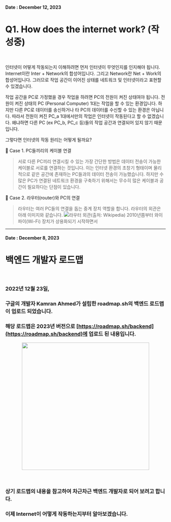 <!-- 작성일자 -->
<!-- 제목 -->
<!-- 내용 -->

<!-- 작성일자 -->
#### Date : December 12, 2023

<!-- 제목 -->
Q1. How does the internet work? (작성중)
===
<br/>

<!-- 내용 -->
인터넷이 어떻게 작동되는지 이해하려면 먼저 인터넷이 무엇인지를 인지해야 됩니다.
Internet이란 Inter + Network의 합성어입니다.
그리고 Network란 Net + Work의 합성어입니다.
그러므로 작업 공간이 이어진 상태를 네트워크 및 인터넷이라고 표현할 수 있겠습니다.

작업 공간을 PC로 가정했을 경우 작업을 하려면 PC의 전원이 켜진 상태여야 됩니다.
전원이 켜진 상태의 PC (Personal Computer) 1대는 작업을 할 수 있는 환경입니다.
하지만 다른 PC로 데이터를 송신하거나 타 PC의 데이터를 수신할 수 있는 환경은 아닙니다.
따라서 전원이 켜진 PC_a 1대에서만의 작업은 인터넷이 작동된다고 할 수 없겠습니다.
왜냐하면 다른 PC (ex PC_b, PC_c 등)들의 작업 공간과 연결되어 있지 않기 때문입니다.

그렇다면 인터넷의 작동 원리는 어떻게 될까요?

📌 Case 1. PC들끼리의 케이블 연결
> 서로 다른 PC끼리 연결시킬 수 있는 가장 간단한 방법은 데이터 전송이 가능한 케이블로 서로를 연결하는 것입니다.
> 이는 인터넷 환경의 초창기 형태이며 물리적으로 같은 공간에 존재하는 PC들과의 데이터 전송이 가능했습니다.
> 하지만 수많은 PC가 연결된 네트워크 환경을 구축하기 위해서는 무수히 많은 케이블과 공간이 필요하다는 단점이 있습니다.

📌 Case 2. 라우터(router)와 PC의 연결
> 라우터는 여러 PC들의 연결을 돕는 중계 장치 역할을 합니다.
> 라우터의 외관은 아래 이미지와 같습니다.
> ![라우터 외관(출처: Wikipedia)](https://github.com/Kim-src/Backend/assets/150884526/c194c8fe-4bfd-4255-914d-38353934c89c)
> 2010년쯤부터 와이파이(Wi-Fi) 장치가 상용화되기 시작하면서 





***

<!-- 작성일자 -->
#### Date : December 8, 2023

<!-- 제목 -->
백엔드 개발자 로드맵
===
<br/>

<!-- 내용 -->
### 2022년 12월 23일,
### 구글의 개발자 Kamran Ahmed가 설립한 roadmap.sh의 백엔드 로드맵이 업로드 되었습니다.
### 해당 로드맵은 2023년 버전으로 [https://roadmap.sh/backend](https://roadmap.sh/backend)에 업로드 된 내용입니다.

<p align = "center"><img src = "https://github.com/Kim-src/Kimsrc/assets/150884526/950b4ac0-eb19-4ce5-9a22-47e978254f94" width = "400px"></p>
<br/>

### 상기 로드맵의 내용을 참고하여 차근차근 백엔드 개발자로 되어 보려고 합니다.
### 이제 **Internet**이 어떻게 작동하는지부터 알아보겠습니다.


